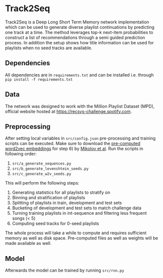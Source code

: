 # Track2Seq
Track2Seq is a Deep Long Short Term Memory network implementation which can be used to generate diverse playlist continuations by predicting one track at a time. The method leverages top-k next-item probabilities to construct a list of recommendations through a semi guided prediction process. In addition the setup shows how title information can be used for playlists when no seed tracks are available. 

## Dependencies
All dependencies are in `requirements.txt` and can be installed i.e. through `pip install -f requirements.txt`

## Data
The network was designed to work with the Million Playlist Dataset (MPD), official website hosted at https://recsys-challenge.spotify.com. 

## Preprocessing
After setting local variables in `src/config.json` pre-processing and training scripts can be executed. Make sure to download the [pre-computed word2vec embeddings](https://github.com/mmihaltz/word2vec-GoogleNews-vectors) for step 6) by [Mikolov et al](https://code.google.com/archive/p/word2vec/). Run the scripts in following order: 

1) `src/a_generate_sequences.py`
2) `src/b_generate_levenshtein_seeds.py`
3) `src/c_generate_w2v_seeds.py`

This will perform the following steps:

1) Generating statistics for all playlists to stratify on
2) Binning and stratification of playlists
3) Splitting of playlists in train, development and test sets
4) Bucketing of development and test sets to match challenge data
5) Turning training playlists in int-sequence and filtering less frequent songs (< 5)
6) Computing seed tracks for 0-seed playlists

The whole process will take a while to compute and requires sufficient memory as well as disk space. Pre-computed files as well as weights will be made available as well. 

## Model
Afterwards the model can be trained by running `src/rnn.py`
